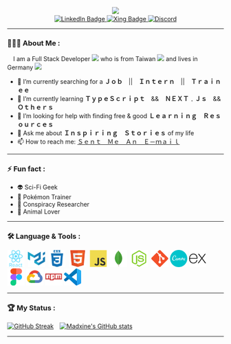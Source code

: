 
<div id="header" align="center">
  <img src="https://media.giphy.com/media/v1.Y2lkPTc5MGI3NjExcmRodHlhbmtyMDVzOGpmeXc0NGZzZDV1a29ybHJ0Y3BobG54cTJpMCZlcD12MV9pbnRlcm5hbF9naWZfYnlfaWQmY3Q9Zw/VDB85YZsrqMXx3c7DE/giphy.gif" width="300"/>
</div>

<div id="badges" align="center">
  <a href="https://www.linkedin.com/in/maxine-weng/" target="_blank">
    <img src="https://img.shields.io/badge/LinkedIn-blue?&logo=linkedin&logoColor=white" alt="LinkedIn Badge"/>
  </a>
  <a href="https://www.xing.com/profile/Maxine_Weng096458/cv" target="_blank">
    <img src="https://img.shields.io/badge/XING-green?logo=XING&logoColor=white" alt="Xing Badge"/>
  </a>
  <a href="https://discord.com/channels/1138406132621250591/1138406132621250594" target="_blank">
  <img alt="Discord" src="https://img.shields.io/badge/Discord-purple?&logo=Discord&logoColor=white">
  </a>
</div>

---

### 💁🏻‍♀️ About Me :

　I am a Full Stack Developer <img src="https://media.giphy.com/media/ETxHWlLcE5KHxLSl8G/giphy.gif" width="30"> who is from Taiwan <img src="https://media.giphy.com/media/rskCvlRvKnzw7CbN5s/giphy.gif" width="30"> and lives in Germany <img src="https://media.giphy.com/media/ih4EDc9nv3eWtydYP2/giphy.gif" width="30">

+ 🔭 I’m currently searching for a **Ｊｏｂ**　||　**Ｉｎｔｅｒｎ**　||　**Ｔｒａｉｎｅｅ**
+ 🌱 I’m currently learning **ＴｙｐｅＳｃｒｉｐｔ**　&&　**ＮＥＸＴ﹒Ｊｓ**　&&　**Ｏｔｈｅｒｓ**
+ 🤔 I’m looking for help with finding free & good **Ｌｅａｒｎｉｎｇ　Ｒｅｓｏｕｒｃｅｓ**
+ 💬 Ask me about **Ｉｎｓｐｉｒｉｎｇ　Ｓｔｏｒｉｅｓ** of my life
+ 📫 How to reach me: [Ｓｅｎｔ　Ｍｅ　Ａｎ　Ｅ－ｍａｉｌ](mailto:yu.ting.weng.dev@gmail.com)

---

### ⚡ Fun fact : 

+ 👽 Sci-Fi Geek
+ 🐲 Pokémon Trainer
+ 🪬 Conspiracy Researcher
+ 🐶 Animal Lover

---

### 🛠️ Language & Tools :
<div>
  <img src="https://github.com/devicons/devicon/blob/master/icons/react/react-original-wordmark.svg" title="React" alt="React" width="40" height="40"/>&nbsp;
  <img src="https://github.com/devicons/devicon/blob/master/icons/materialui/materialui-original.svg" title="Material UI" alt="Material UI" width="40" height="40"/>&nbsp;
  <img src="https://github.com/devicons/devicon/blob/master/icons/css3/css3-plain-wordmark.svg"  title="CSS3" alt="CSS" width="40" height="40"/>&nbsp;
  <img src="https://github.com/devicons/devicon/blob/master/icons/html5/html5-original.svg" title="HTML5" alt="HTML" width="40" height="40"/>&nbsp;
  <img src="https://github.com/devicons/devicon/blob/master/icons/javascript/javascript-original.svg" title="JavaScript" alt="JavaScript" width="40" height="40"/>&nbsp;
  <img src="https://github.com/devicons/devicon/blob/master/icons/mongodb/mongodb-original.svg" title="MongoDB"  alt="MondoDB" width="40" height="40"/>&nbsp;
  <img src="https://github.com/devicons/devicon/blob/master/icons/nodejs/nodejs-original.svg" title="NodeJS" alt="NodeJS" width="40" height="40"/>&nbsp;
  <img src="https://github.com/devicons/devicon/blob/master/icons/git/git-original.svg" title="Git" alt="Git" width="40" height="40"/>
  <img src="https://github.com/devicons/devicon/blob/master/icons/canva/canva-original.svg" title="Canva" alt="Canva" width="40" height="40"/>
  <img src="https://github.com/devicons/devicon/blob/master/icons/express/express-original.svg" title="express" alt="express" width="40" height="40"/>
  <img src="https://github.com/devicons/devicon/blob/master/icons/figma/figma-original.svg" title="Figma" alt="Figma" width="40" height="40"/>
  <img src="https://github.com/devicons/devicon/blob/master/icons/googlecloud/googlecloud-original.svg" title="GoogleCloud" alt="GoogleCloud" width="40" height="40"/>
  <img src="https://github.com/devicons/devicon/blob/master/icons/npm/npm-original-wordmark.svg" title="npm" alt="npm" width="40" height="40"/>
  <img src="https://github.com/devicons/devicon/blob/master/icons/vscode/vscode-original.svg" title="VScode" alt="VScode" width="40" height="40"/>
</div>

---

### 🏆 My Status : 

[![GitHub Streak](http://github-readme-streak-stats.herokuapp.com?user=Madxine&theme=neon&card_width=380)](https://git.io/streak-stats)　[![Madxine's GitHub stats](https://github-readme-stats.vercel.app/api?username=Madxine&theme=neon&card_width=380&show_icons=true)](https://github.com/Madxine/github-readme-stats)

---



<!--
**Madxine/Madxine** is a ✨ _special_ ✨ repository because its `README.md` (this file) appears on your GitHub profile.

Here are some ideas to get you started:

- 🔭 I’m currently working on ...
- 🌱 I’m currently learning ...
- 👯 I’m looking to collaborate on ...
- 🤔 I’m looking for help with ...
- 💬 Ask me about ...
- 📫 How to reach me: ...
- 😄 Pronouns: ...
- ⚡ Fun fact: ...
-->
